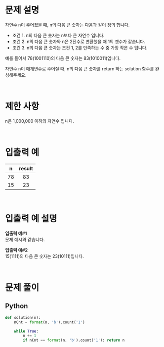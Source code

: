 # 문제 설명

자연수 n이 주어졌을 때, n의 다음 큰 숫자는 다음과 같이 정의 합니다.

- 조건 1. n의 다음 큰 숫자는 n보다 큰 자연수 입니다.
- 조건 2. n의 다음 큰 숫자와 n은 2진수로 변환했을 때 1의 갯수가 같습니다.
- 조건 3. n의 다음 큰 숫자는 조건 1, 2를 만족하는 수 중 가장 작은 수 입니다.

예를 들어서 78(1001110)의 다음 큰 숫자는 83(1010011)입니다.

자연수 n이 매개변수로 주어질 때, n의 다음 큰 숫자를 return 하는 solution 함수를 완성해주세요.

<br />

# 제한 사항

n은 1,000,000 이하의 자연수 입니다.

<br />

# 입출력 예

|  n  | result |
| :-: | :----: |
| 78  |   83   |
| 15  |   23   |

<br />

# 입출력 예 설명

**입출력 예#1** <br />
문제 예시와 같습니다.

**입출력 예#2** <br />
15(1111)의 다음 큰 숫자는 23(10111)입니다.

<br />

# 문제 풀이

## Python

```py
def solution(n):
    nCnt = format(n, 'b').count('1')

    while True:
        n += 1
        if nCnt == format(n, 'b').count('1'): return n
```
